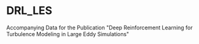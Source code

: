 # DRL_LES
Accompanying Data for the Publication "Deep Reinforcement Learning for Turbulence Modeling in Large Eddy Simulations"
